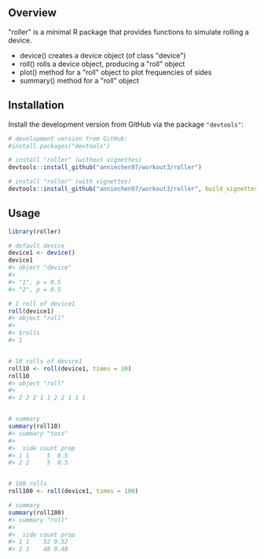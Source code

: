 ## Overview

"roller" is a minimal R package that provides functions to simulate rolling a device. 
- device() creates a device object (of class "device")
- roll() rolls a device object, producing a "roll" object
- plot() method for a "roll" object to plot frequencies of sides
- summary() method for a "roll" object

## Installation

Install the development version from GitHub via the package
`"devtools"`:

``` r
# development version from GitHub:
#install.packages("devtools") 

# install "roller" (without vignettes)
devtools::install_github("anniechen97/workout3/roller")

# install "roller" (with vignettes)
devtools::install_github("anniechen97/workout3/roller", build_vignettes = TRUE)
```

## Usage

``` r
library(roller)

# default device
device1 <- device()
device1
#> object "device"
#> 
#> "1", p = 0.5 
#> "2", p = 0.5

# 1 roll of device1
roll(device1)
#> object "roll"
#> 
#> $rolls 
#> 1


# 10 rolls of device1
roll10 <- roll(device1, times = 10)
roll10
#> object "roll"
#> 
#> 2 2 2 1 1 2 2 1 1 1


# summary
summary(roll10)
#> summary "toss"
#> 
#>  side count prop
#> 1 1     5  0.5
#> 2 2     5  0.5


# 100 rolls
roll100 <- roll(device1, times = 100)

# summary
summary(roll100)
#> summary "roll"
#> 
#>  side count prop
#> 1 1    52 0.52
#> 2 1    48 0.48
```
